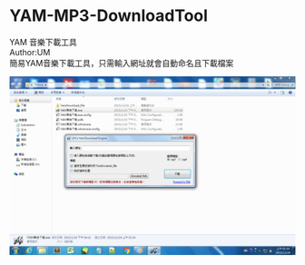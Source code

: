 # YAM-MP3-DownloadTool
YAM 音樂下載工具<br/>
Author:UM<br/>
簡易YAM音樂下載工具，只需輸入網址就會自動命名且下載檔案<br/>

<img src="https://github.com/unromanticman/YAM-MP3-DownloadTool/blob/master/%E8%9E%A2%E5%B9%95%E5%BF%AB%E7%85%A7%202015-12-24%20%E4%B8%8A%E5%8D%881.54.25.png?raw=true"/>
